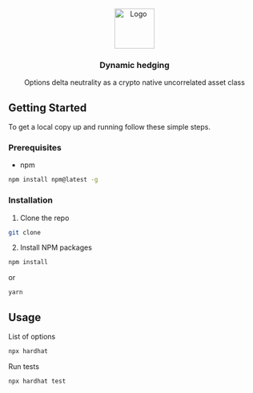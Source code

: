<!-- PROJECT LOGO -->
<br />
<p align="center">
  <a href="https://github.com/github_username/repo_name">
    <img src="https://images.emojiterra.com/mozilla/128px/1f52a.png" alt="Logo" width="80" height="80">
  </a>

  <h3 align="center">Dynamic hedging</h3>

  <p align="center">
     Options delta neutrality as a crypto native uncorrelated asset class
    <br />
  </p>
</p>

<!-- GETTING STARTED -->
## Getting Started

To get a local copy up and running follow these simple steps.

### Prerequisites

* npm
```sh
npm install npm@latest -g
```

### Installation

1. Clone the repo
```sh
git clone 
```
2. Install NPM packages
```sh
npm install
```
or
```sh
yarn 
```

<!-- USAGE EXAMPLES -->
## Usage

List of options
```sh
npx hardhat 
```

Run tests
```sh
npx hardhat test
```
